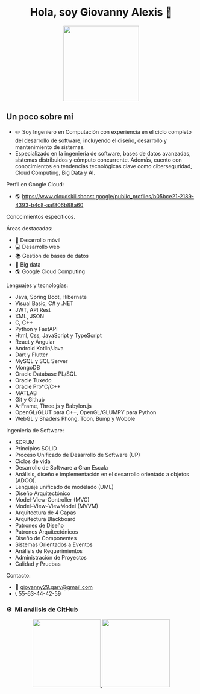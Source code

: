 <div align="center">
  <h1 align="center">Hola, soy Giovanny Alexis 🫡</h1>
  <img  height="200em" src="https://github.com/user-attachments/assets/8b2cff90-6b68-40eb-a133-9821d003ea27"/>
</div>

## Un poco sobre mi

- ✏️ Soy Ingeniero en Computación con experiencia en el ciclo completo del desarrollo de software, incluyendo el diseño, desarrollo y mantenimiento de sistemas.
- Especializado en la ingeniería de software, bases de datos avanzadas, sistemas distribuidos y cómputo concurrente. Además, cuento con conocimientos en tendencias tecnológicas clave como ciberseguridad, Cloud Computing, Big Data y AI.

Perfil en Google Cloud:
- 🌎 https://www.cloudskillsboost.google/public_profiles/b05bce21-2189-4393-b4c8-aaf806b88a60

Conocimientos específicos.

Áreas destacadas:
- 📱 Desarrollo móvil
- 💻 Desarrollo web
- 📚 Gestión de bases de datos
- 💾 Big data
- 🌎 Google Cloud Computing

Lenguajes y tecnologías:
- Java, Spring Boot, Hibernate
- Visual Basic, C# y .NET
- JWT, API Rest
- XML, JSON
- C, C++
- Python y FastAPI
- Html, Css, JavaScript y TypeScript
- React y Angular
- Android Kotlin/Java
- Dart y Flutter
- MySQL y SQL Server
- MongoDB
- Oracle Database PL/SQL
- Oracle Tuxedo
- Oracle Pro*C/C++
- MATLAB
- Git y Github
- A-Frame, Three.js y Babylon.js
- OpenGL/GLUT para C++, OpenGL/GLUMPY para Python
- WebGL y Shaders Phong, Toon, Bump y Wobble

Ingeniería de Software:
- SCRUM
- Principios SOLID
- Proceso Unificado de Desarrollo de Software (UP)
- Ciclos de vida
- Desarrollo de Software a Gran Escala
- Análisis, diseño e implementación en el desarrollo orientado a objetos (ADOO).
- Lenguaje unificado de modelado (UML)
- Diseño Arquitectónico
- Model-View-Controller (MVC)
- Model–View–ViewModel (MVVM)
- Arquitectura de 4 Capas
- Arquitectura Blackboard
- Patrones de Diseño
- Patrones Arquitectónicos
- Diseño de Componentes
- Sistemas Orientados a Eventos
- Análisis de Requerimientos
- Administración de Proyectos
- Calidad y Pruebas

Contacto:
- 📩 giovanny29.garv@gmail.com
- 📞 55-63-44-42-59

### ⚙️ &nbsp;Mi análisis de GitHub

<p align="center">
  <a href="https://github.com/AlexisReyes98">
    <img height="180em" src="https://github-readme-stats-eight-theta.vercel.app/api/top-langs/?username=AlexisReyes98&layout=compact&langs_count=8&theme=algolia"/>
    <img height="180em" src="https://github-readme-stats-eight-theta.vercel.app/api?username=AlexisReyes98&show_icons=true&theme=algolia&include_all_commits=true&count_prIivate=true"/>
  </a>
</p>
